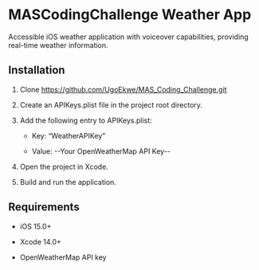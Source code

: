 MASCodingChallenge Weather App
==============================

Accessible iOS weather application with voiceover capabilities, providing real-time weather information.

Installation
------------

1.  Clone https://github.com/UgoEkwe/MAS_Coding_Challenge.git
    
2.  Create an APIKeys.plist file in the project root directory.
    
3.  Add the following entry to APIKeys.plist:
    
    *   Key: “WeatherAPIKey”
        
    *   Value: --Your OpenWeatherMap API Key--
        
4.  Open the project in Xcode.
    
5.  Build and run the application.
    

Requirements
------------

*   iOS 15.0+
    
*   Xcode 14.0+
    
*   OpenWeatherMap API key
